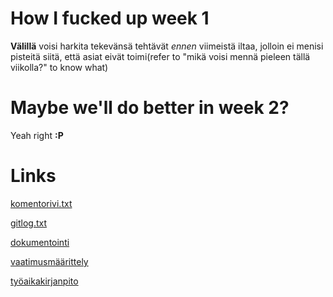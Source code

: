 # How I fucked up week 1

**Välillä** voisi harkita tekevänsä tehtävät _ennen_ viimeistä iltaa, jolloin ei menisi pisteitä siitä, että asiat eivät toimi(refer to "mikä voisi mennä pieleen tällä viikolla?" to know what)


# Maybe we'll do better in week 2?
Yeah right **:P**

# Links
[komentorivi.txt](https://github.com/ljunjoel/ot-harjoitustyo/blob/master/laskarit/viikko1/komentorivi.txt)

[gitlog.txt](https://github.com/ljunjoel/ot-harjoitustyo/blob/master/laskarit/viikko1/gitlog.txt)

[dokumentointi](https://github.com/ljunjoel/ot-harjoitustyo/tree/master/dokumentointi)

[vaatimusmäärittely](https://github.com/ljunjoel/ot-harjoitustyo/blob/master/dokumentointi/vaatimusmaarittely.md)

[työaikakirjanpito](https://github.com/ljunjoel/ot-harjoitustyo/blob/master/dokumentointi/tyoaikakirjanpito.md)

